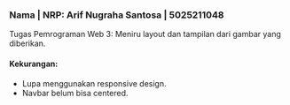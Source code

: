 ### Nama | NRP: Arif Nugraha Santosa | 5025211048
Tugas Pemrograman Web 3: Meniru layout dan tampilan dari gambar yang diberikan.

#### Kekurangan:
- Lupa menggunakan responsive design.
- Navbar belum bisa centered.
